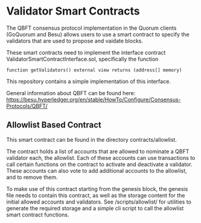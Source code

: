 # Validator Smart Contracts

The QBFT consensus protocol implementation in the Quorum clients (GoQuorum and Besu) allows users to use a smart
contract to specify the validators that are used to propose and vaidate blocks.

These smart contracts need to implement the interface contract ValidatorSmartContractInterface.sol, specifically the 
function  

    function getValidators() external view returns (address[] memory)

This repository contains a simple implementation of this interface.

General information about QBFT can be found here: https://besu.hyperledger.org/en/stable/HowTo/Configure/Consensus-Protocols/QBFT/

## Allowlist Based Contract

This smart contract can be found in the directory contracts/allowlist. 

The contract holds a list of accounts that are allowed to nominate a QBFT validator each, the allowlist. Each of these 
accounts can use transactions to call certain functions on the contract to activate and deactivate a validator. These 
accounts can also vote to add additional accounts to the allowlist, and to remove them.

To make use of this contract starting from the genesis block, the genesis file needs to contain this contract, as well 
as the storage content for the initial allowed accounts and validators. See /scripts/allowlist/ for utilities to 
generate the required storage and a simple cli script to call the allowlist smart contract functions.
